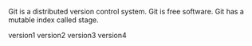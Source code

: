 Git is a distributed version control system.
Git is free software.
Git has a mutable index called stage.


version1
version2
version3
version4

